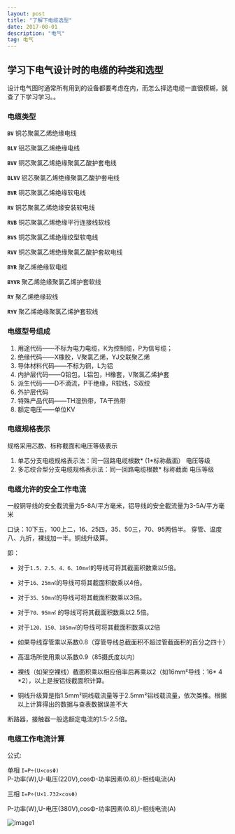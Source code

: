 ```yaml
---
layout: post
title: "了解下电缆选型"
date: 2017-08-01 
description: "电气"
tag: 电气 
--- 
```

## 学习下电气设计时的电缆的种类和选型
设计电气图时通常所有用到的设备都要考虑在内，而怎么择选电缆一直很模糊，就查了下学习学习。。
### 电缆类型

**`BV`** 铜芯聚氯乙烯绝缘电线

**`BLV`** 铝芯聚氯乙烯绝缘电线

**`BVV`** 铜芯聚氯乙烯绝缘聚氯乙酸护套电线

**`BLVV`** 铝芯聚氯乙烯绝缘聚氯乙酸护套电线

**`BVR`** 铜芯聚氯乙烯绝缘软电线

**`RV`** 铜芯聚氯乙烯绝缘安装软电线

**`RVB`** 铜芯聚氯乙烯绝缘平行连接线软线

**`BVS`** 铜芯聚氯乙烯绝缘绞型软电线

**`RVV`** 铜芯聚氯乙烯绝缘聚氯乙酸护套软电线

**`BYR`** 聚乙烯绝缘软电缆

**`BYVR`** 聚乙烯绝缘聚氯乙烯护套软线

**`RY`** 聚乙烯绝缘软线

**`RYV`** 聚乙烯绝缘聚氯乙烯护套软线

### 电缆型号组成

1. 用途代码——不标为电力电缆，K为控制缆，P为信号缆；
2. 绝缘代码——X橡胶，V聚氯乙烯，YJ交联聚乙烯
3. 导体材料代码——不标为铜，L为铝
4. 内护层代码——Q铅包，L铝包，H橡套，V聚氯乙烯护套
5. 派生代码——D不滴流，P干绝缘，R软线，S双绞
6. 外护层代码
7. 特殊产品代码——TH湿热带，TA干热带
8. 额定电压——单位KV

### 电缆规格表示

规格采用芯数、标称截面和电压等级表示

1. 单芯分支电缆规格表示法：同一回路电缆根数* (1*标称截面） 电压等级 
2. 多芯绞合型分支电缆规格表示法：同一回路电缆根数* 标称截面 电压等级

### 电缆允许的安全工作电流

一般铜导线的安全截流量为5-8A/平方毫米，铝导线的安全截流量为3-5A/平方毫米

口诀：10下五，100上二，16、25四，35、50三，70、95两倍半。 穿管、温度八、九折，裸线加一半。铜线升级算。 

即：



- 对于`1.5、2.5、4、6、10m㎡`的导线可将其截面积数乘以5倍。

 
- 对于`16、25m㎡`的导线可将其截面积数乘以4倍。 


- 对于`35、50m㎡`的导线可将其截面积数乘以3倍。 


- 对于`70、95m㎡` 的导线可将其截面积数乘以2.5倍。 


- 对于`120、150、185m㎡`的导线可将其截面积数乘以2倍


- 如果导线穿管乘以系数0.8（穿管导线总截面积不超过管截面积的百分之四十）
- 高温场所使用乘以系数0.9（85摄氏度以内）

- 裸线（如架空裸线）截面积乘以相应倍率后再乘以2（如16mm²导线：16* 4 *2），以上是按铝线截面积计算。 

- 铜线升级算是指1.5mm²铜线载流量等于2.5mm²铝线载流量，依次类推。根据以上计算得出的数据与查表数据误差不大

断路器，接触器一般选额定电流的1.5-2.5倍。

### 电缆工作电流计算

公式:

单相 `I=P÷(U×cosΦ)`  
P-功率(W),U-电压(220V),cosΦ-功率因素(0.8),I-相线电流(A)

三相 `I=P÷(U×1.732×cosΦ)` 

P-功率(W),U-电压(380V),cosΦ-功率因素(0.8),I-相线电流(A)

![image1](http://ou3sec0jp.bkt.clouddn.com/imagesQQ%E5%9B%BE%E7%89%8720170720195911.jpg)
